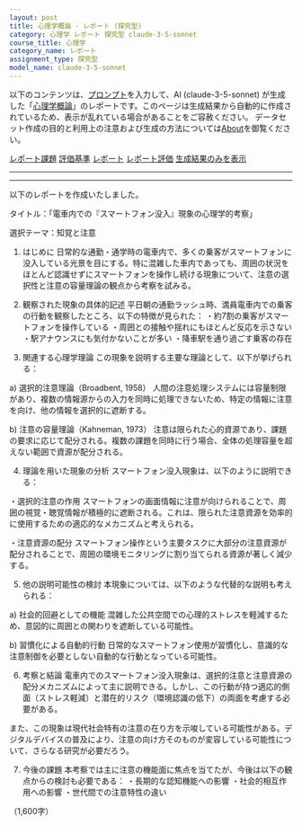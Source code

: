 ```yaml
---
layout: post
title: 心理学概論 - レポート (探究型)
category: 心理学 レポート 探究型 claude-3-5-sonnet
course_title: 心理学
category_name: レポート
assignment_type: 探究型
model_name: claude-3-5-sonnet
---
```


以下のコンテンツは、[プロンプト](http://127.0.0.1:8000/generated/心理学/claude-3-5-sonnet/prompt_レポート-探究型.md)を入力して、AI (claude-3-5-sonnet) が生成した「[心理学概論](/contents/心理学/)」のレポートです。このページは生成結果から自動的に作成されているため、表示が乱れている場合があることをご容赦ください。
データセット作成の目的と利用上の注意および生成の方法については[About](/About)を御覧ください。

[レポート課題](../レポート課題-探究型)
[評価基準](../評価基準-探究型)
[レポート](../レポート-探究型)
[レポート評価](../レポート評価-探究型)
[生成結果のみを表示](http://127.0.0.1:8000/generated/心理学/claude-3-5-sonnet/レポート-探究型.md)
  

***
***
  
以下のレポートを作成いたしました。

タイトル：「電車内での『スマートフォン没入』現象の心理学的考察」

選択テーマ：知覚と注意

1. はじめに
日常的な通勤・通学時の電車内で、多くの乗客がスマートフォンに没入している光景を目にする。特に混雑した車内であっても、周囲の状況をほとんど認識せずにスマートフォンを操作し続ける現象について、注意の選択性と注意の容量理論の観点から考察を試みる。

2. 観察された現象の具体的記述
平日朝の通勤ラッシュ時、満員電車内での乗客の行動を観察したところ、以下の特徴が見られた：
・約7割の乗客がスマートフォンを操作している
・周囲との接触や揺れにもほとんど反応を示さない
・駅アナウンスにも気付かないことが多い
・降車駅を通り過ごす乗客の存在

3. 関連する心理学理論
この現象を説明する主要な理論として、以下が挙げられる：

a) 選択的注意理論（Broadbent, 1958）
人間の注意処理システムには容量制限があり、複数の情報源からの入力を同時に処理できないため、特定の情報に注意を向け、他の情報を選択的に遮断する。

b) 注意の容量理論（Kahneman, 1973）
注意は限られた心的資源であり、課題の要求に応じて配分される。複数の課題を同時に行う場合、全体の処理容量を超えない範囲で資源が配分される。

4. 理論を用いた現象の分析
スマートフォン没入現象は、以下のように説明できる：

・選択的注意の作用
スマートフォンの画面情報に注意が向けられることで、周囲の視覚・聴覚情報が積極的に遮断される。これは、限られた注意資源を効率的に使用するための適応的なメカニズムと考えられる。

・注意資源の配分
スマートフォン操作という主要タスクに大部分の注意資源が配分されることで、周囲の環境モニタリングに割り当てられる資源が著しく減少する。

5. 他の説明可能性の検討
本現象については、以下のような代替的な説明も考えられる：

a) 社会的回避としての機能
混雑した公共空間での心理的ストレスを軽減するため、意図的に周囲との関わりを遮断している可能性。

b) 習慣化による自動的行動
日常的なスマートフォン使用が習慣化し、意識的な注意制御を必要としない自動的な行動となっている可能性。

6. 考察と結論
電車内でのスマートフォン没入現象は、選択的注意と注意資源の配分メカニズムによって主に説明できる。しかし、この行動が持つ適応的側面（ストレス軽減）と潜在的リスク（環境認識の低下）の両面を考慮する必要がある。

また、この現象は現代社会特有の注意の在り方を示唆している可能性がある。デジタルデバイスの普及により、注意の向け方そのものが変容している可能性について、さらなる研究が必要だろう。

7. 今後の課題
本考察では主に注意の機能面に焦点を当てたが、今後は以下の観点からの検討も必要である：
・長期的な認知機能への影響
・社会的相互作用への影響
・世代間での注意特性の違い

（1,600字）
